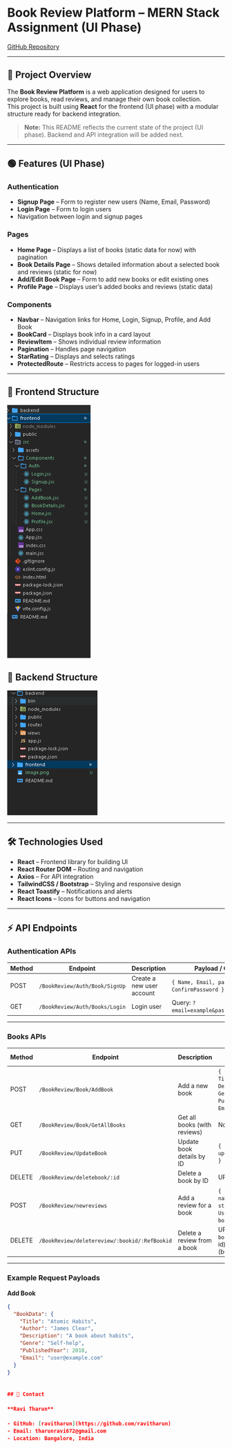 # Book Review Platform – MERN Stack Assignment (UI Phase)

[GitHub Repository](https://github.com/ravitharun/Book-Review-Platform.git)

---

## 📌 Project Overview

The **Book Review Platform** is a web application designed for users to explore books, read reviews, and manage their own book collection.  
This project is built using **React** for the frontend (UI phase) with a modular structure ready for backend integration.

> **Note:** This README reflects the current state of the project (UI phase). Backend and API integration will be added next.

---

## 🟢 Features (UI Phase)

### Authentication

- **Signup Page** – Form to register new users (Name, Email, Password)
- **Login Page** – Form to login users
- Navigation between login and signup pages

### Pages

- **Home Page** – Displays a list of books (static data for now) with pagination
- **Book Details Page** – Shows detailed information about a selected book and reviews (static for now)
- **Add/Edit Book Page** – Form to add new books or edit existing ones
- **Profile Page** – Displays user’s added books and reviews (static data)

### Components

- **Navbar** – Navigation links for Home, Login, Signup, Profile, and Add Book
- **BookCard** – Displays book info in a card layout
- **ReviewItem** – Shows individual review information
- **Pagination** – Handles page navigation
- **StarRating** – Displays and selects ratings
- **ProtectedRoute** – Restricts access to pages for logged-in users

---

## 📂 Frontend Structure

<img src="./image.png" alt="Frontend Structure" />

## 📂 Backend Structure

<img src="./image-1.png" alt="Backend Structure" />

---

## 🛠️ Technologies Used

- **React** – Frontend library for building UI
- **React Router DOM** – Routing and navigation
- **Axios** – For API integration
- **TailwindCSS / Bootstrap** – Styling and responsive design
- **React Toastify** – Notifications and alerts
- **React Icons** – Icons for buttons and navigation

---

## ⚡ API Endpoints

### Authentication APIs

| Method | Endpoint                       | Description               | Payload / Query                              |
| ------ | ------------------------------ | ------------------------- | -------------------------------------------- |
| POST   | `/BookReview/Auth/Book/SignUp` | Create a new user account | `{ Name, Email, passowrd, ConfirmPassword }` |
| GET    | `/BookReview/Auth/Books/Login` | Login user                | Query: `?email=example&password=example`     |

---

### Books APIs

| Method | Endpoint                                      | Description                  | Payload / Notes                                                             |
| ------ | --------------------------------------------- | ---------------------------- | --------------------------------------------------------------------------- |
| POST   | `/BookReview/Book/AddBook`                    | Add a new book               | `{ BookData: { Title, Author, Description, Genre, PublishedYear, Email } }` |
| GET    | `/BookReview/Book/GetAllBooks`                | Get all books (with reviews) | No payload                                                                  |
| PUT    | `/BookReview/UpdateBook`                      | Update book details by ID    | `{ BookId, updatedFields }`                                                 |
| DELETE | `/BookReview/deletebook/:id`                  | Delete a book by ID          | URL param: `id`                                                             |
| POST   | `/BookReview/newreviews`                      | Add a review for a book      | `{ review: { name, comment, stars, Useremail, bookId } }`                   |
| DELETE | `/BookReview/deletereview/:bookid/:RefBookid` | Delete a review from a book  | URL params: `bookid` (review id), `RefBookid` (book id)                     |

---

### Example Request Payloads

**Add Book**

```json
{
  "BookData": {
    "Title": "Atomic Habits",
    "Author": "James Clear",
    "Description": "A book about habits",
    "Genre": "Self-help",
    "PublishedYear": 2018,
    "Email": "user@example.com"
  }
}


## 📌 Contact

**Ravi Tharun**

- GitHub: [ravitharun](https://github.com/ravitharun)
- Email: tharunravi672@gmail.com
- Location: Bangalore, India
```

